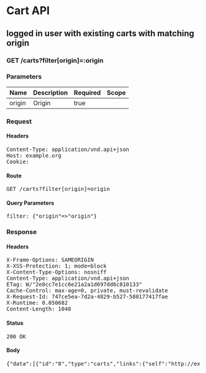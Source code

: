 # Cart API

## logged in user with existing carts with matching origin

### GET /carts?filter[origin]=:origin

### Parameters

| Name | Description | Required | Scope |
|------|-------------|----------|-------|
| origin | Origin | true |  |

### Request

#### Headers

<pre>Content-Type: application/vnd.api+json
Host: example.org
Cookie: </pre>

#### Route

<pre>GET /carts?filter[origin]=origin</pre>

#### Query Parameters

<pre>filter: {&quot;origin&quot;=&gt;&quot;origin&quot;}</pre>

### Response

#### Headers

<pre>X-Frame-Options: SAMEORIGIN
X-XSS-Protection: 1; mode=block
X-Content-Type-Options: nosniff
Content-Type: application/vnd.api+json
ETag: W/&quot;2e8cc7e1cc6e21a2a1d697dd6c810133&quot;
Cache-Control: max-age=0, private, must-revalidate
X-Request-Id: 747ce5ea-7d2a-4829-b527-580177417fae
X-Runtime: 0.050682
Content-Length: 1048</pre>

#### Status

<pre>200 OK</pre>

#### Body

<pre>{"data":[{"id":"8","type":"carts","links":{"self":"http://example.org/carts/8"},"attributes":{"user_id":7,"purchased_at":null,"created_at":"2018-05-14T07:13:02.227Z","updated_at":"2018-05-14T06:13:02.228Z","origin":"origin"},"relationships":{"line_items":{"links":{"self":"http://example.org/carts/8/relationships/line_items","related":"http://example.org/carts/8/line_items"}},"cart_purchases":{"links":{"self":"http://example.org/carts/8/relationships/cart_purchases","related":"http://example.org/carts/8/cart_purchases"}}}},{"id":"7","type":"carts","links":{"self":"http://example.org/carts/7"},"attributes":{"user_id":7,"purchased_at":null,"created_at":"2018-05-14T06:13:02.219Z","updated_at":"2018-05-14T06:13:02.226Z","origin":"origin"},"relationships":{"line_items":{"links":{"self":"http://example.org/carts/7/relationships/line_items","related":"http://example.org/carts/7/line_items"}},"cart_purchases":{"links":{"self":"http://example.org/carts/7/relationships/cart_purchases","related":"http://example.org/carts/7/cart_purchases"}}}}]}</pre>
